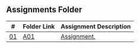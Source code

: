 ## Assignments Folder

|      #      | Folder Link  | Assignment Description |
| :---------: | ------------ | ---------------------- |
| [01](./A01) | [A01](./A01) | [Assignment.](./A01) |